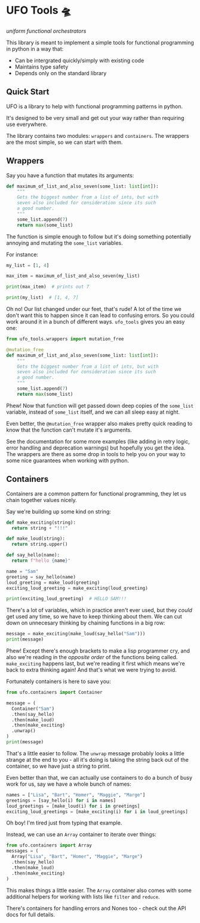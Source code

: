 # UFO Tools 🛸
*uniform functional orchestrators*

This library is meant to implement a simple tools for functional programming in python in a way that:

- Can be intergrated quickly/simply with existing code
- Maintains type safety
- Depends only on the standard library


## Quick Start

UFO is a library to help with functional programming patterns in python.

It's designed to be very small and get out your way rather than requiring use everywhere.

The library contains two modules: `wrappers` and `containers`. The wrappers are the most simple, so we can start with them.

## Wrappers

Say you have a function that mutates its arguments:

```python
def maximum_of_list_and_also_seven(some_list: list[int]):
    """
    Gets the biggest number from a list of ints, but with
    seven also included for consideration since its such
    a good number.
    """
    some_list.append(7)
    return max(some_list)
```

The function is simple enough to follow but it's doing something potentially annoying and mutating the `some_list` variables.

For instance:

```python
my_list = [1, 4]

max_item = maximum_of_list_and_also_seven(my_list)

print(max_item)  # prints out 7

print(my_list)  # [1, 4, 7]
```

Oh no! Our list changed under our feet, that's rude! A lot of the time we don't want this to happen since it can lead to confusing errors. So you could work around it in a bunch of different ways. `ufo_tools` gives you an easy one:

```python
from ufo_tools.wrappers import mutation_free

@mutation_free
def maximum_of_list_and_also_seven(some_list: list[int]):
    """
    Gets the biggest number from a list of ints, but with
    seven also included for consideration since its such
    a good number.
    """
    some_list.append(7)
    return max(some_list)
```

Phew! Now that function will get passed down deep copies of the `some_list` variable, instead of `some_list` itself, and we can all sleep easy at night.

Even better, the `@mutation_free` wrapper also makes pretty quick reading to know that the function can't mutate it's arguments.

See the documentation for some more examples (like adding in retry logic, error handling and deprecation warnings) but hopefully you get the idea. The wrappers are there as some drop in tools to help you on your way to some nice guarantees when working with python.


## Containers

Containers are a common pattern for functional programming, they let us chain together values nicely.

Say we're building up some kind on string:

```python
def make_exciting(string):
  return string + "!!!"

def make_loud(string):
  return string.upper()

def say_hello(name):
  return f"hello {name}"

name = "Sam"
greeting = say_hello(name)
loud_greeting = make_loud(greeting)
exciting_loud_greeting = make_exciting(loud_greeting)

print(exciting_loud_greeting)  # HELLO SAM!!!
```

There's a lot of variables, which in practice aren't ever used, but they *could* get used any time, so we have to keep thinking about them. We can cut down on unnecesary thinking by chaining functions in a big row:

```python
message = make_exciting(make_loud(say_hello("Sam")))
print(message)
```

Phew! Except there's enough brackets to make a lisp programmer cry, and also we're reading in the *opposite order* of the functions being called. `make_exciting` happens last, but we're reading it first which means we're back to extra thinking again! And that's what we were trying to avoid.

Fortunately containers is here to save you:

```python
from ufo.containers import Container

message = (
  Container("Sam")
  .then(say_hello)
  .then(make_loud)
  .then(make_exciting)
  .unwrap()
)
print(message)
```
That's a little easier to follow. The `unwrap` message probably looks a little strange at the end to you - all it's doing is taking the string back out of the container, so we have just a string to print.

Even better than that, we can actually use containers to do a bunch of busy work for us, say we have a whole bunch of names:

```python
names = ["Lisa", "Bart", "Homer", "Maggie", "Marge"]
greetings = [say_hello(i) for i in names]
loud_greetings = [make_loud(i) for i in greetings]
exciting_loud_greetings = [make_exciting(i) for i in loud_greetings]
```

Oh boy! I'm tired just from typing that example.

Instead, we can use an `Array` container to iterate over things:

```python
from ufo.containers import Array
messages = (
  Array("Lisa", "Bart", "Homer", "Maggie", "Marge")
  .then(say_hello)
  .then(make_loud)
  .then(make_exciting)
)
```
This makes things a little easier. The `Array` container also comes with some additional helpers for working with lists like `filter` and `reduce`.

There's containers for handling errors and Nones too - check out the API docs for full details.
